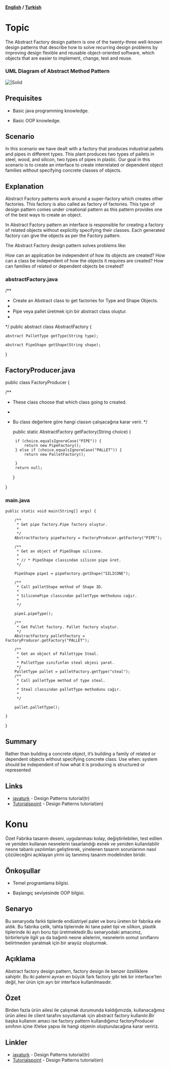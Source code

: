 #### [English](#topic) / [Turkish](#konu)

# Topic

The Abstract Factory design pattern is one of the twenty-three well-known design patterns that describe how to solve recurring design problems by improving design flexible and reusable object-oriented software, which objects that are easier to implement, change, test and reuse.

### UML Diagram of Abstract Method Pattern

![|Solid](https://raw.githubusercontent.com/incubationhub/jee.oop/master/com.ihub.jee.oop/dp/creational/abstractFactory/images/abstractFactorUML.PNG)

## Prequisites

* Basic java programming knowledge.

* Basic OOP knowledge.


## Scenario

In this scenario we have dealt with a factory that produces industrial pallets and pipes in different types. This plant produces two types of pallets in steel, wood, and silicon, two types of pipes in plastic. Our goal in this scenario is to create an interface to create interrelated or dependent object families without specifying concrete classes of objects.

## Explanation

Abstract Factory patterns work around a super-factory which creates other factories. This factory is also called as factory of factories. This type of design pattern comes under creational pattern as this pattern provides one of the best ways to create an object.

In Abstract Factory pattern an interface is responsible for creating a factory of related objects without explicitly specifying their classes. Each generated factory can give the objects as per the Factory pattern.

The Abstract Factory design pattern solves problems like: 

How can an application be independent of how its objects are created?
How can a class be independent of how the objects it requires are created?
How can families of related or dependent objects be created?


### abstractFactory.java
/**
 * Create an Abstract class to get factories for Type and Shape Objects.
 * 
 * Pipe veya pallet üretmek için bir abstract class oluştur.
 * 
 */
public abstract class AbstractFactory {

	abstract PalletType getType(String type);

	abstract PipeShape getShape(String shape);
}

## FactoryProducer.java

public class FactoryProducer {

/**
 * These class choose that which class going to created.
 * 
 * Bu class değerlere göre hangi classın çalışacağına karar verir.
 */
 
	public static AbstractFactory getFactory(String choice) {

		if (choice.equalsIgnoreCase("PIPE")) {
			return new PipeFactory();
		} else if (choice.equalsIgnoreCase("PALLET")) {
			return new PalletFactory();

		}
		return null;

	}

}

### main.java
	public static void main(String[] args) {

		/**
		 * Get pipe factory.Pipe factory oluştur.
		 *
		 */
		AbstractFactory pipeFactory = FactoryProducer.getFactory("PIPE");

		/**
		 * Get an object of PipeShape silicone.
		 * 
		 * // * PipeShape classından silicon pipe üret.
		 */

		PipeShape pipe1 = pipeFactory.getShape("SILICONE");

		/**
		 * Call palletShape method of Shape 3D.
		 * 
		 * SiliconePipe classından palletType methodunu cağır.
		 * 
		 */

		pipe1.pipeType();

		/**
		 * Get Pallet factory. Pallet factory oluştur.
		 */
		AbstractFactory palletFactory = FactoryProducer.getFactory("PALLET");

		/**
		 * Get an object of Pallettype Steal.
		 * 
		 * PalletType sınıfınfan steal objesi yarat.
		 */
		PalletType pallet = palletFactory.getType("steal");
		/**
		 * Call palletType method of type steal.
		 * 
		 * Steal classından palletType methodunu cağır.
		 * 
		 */

		pallet.palletType();

	}

}

## Summary

Rather than building a concrete object, it’s building a family of related or dependent objects without specifying concrete class.
Use when: system should be independent of how what it is producing is structured or represented

## Links

* [javaturk](http://www.javaturk.org/tasarim-kaliplari-factory-method-uretici-metot-i/) - Design Patterns tutorial(tr)
* [Tutorialspoint](https://www.tutorialspoint.com/design_pattern/factory_pattern.htm) - Design Patterns tutorial(en)


# Konu

Özet Fabrika tasarım deseni, uygulanması kolay, değiştirilebilen, test edilen ve yeniden kullanan nesnelerin tasarlandığı esnek ve yeniden kullanılabilir nesne tabanlı yazılımları geliştirerek, yinelenen tasarım sorunlarının nasıl çözüleceğini açıklayan yirmi üç tanınmış tasarım modelinden biridir.

## Önkoşullar

* Temel programlama bilgisi.

* Başlangıç seviyesinde OOP bilgisi.

## Senaryo

Bu senaryoda farklı tiplerde endüstriyel palet ve boru üreten bir fabrika ele aldık. Bu fabrika çelik, tahta tiplerinde iki tane palet tipi ve silikon, plastik tiplerinde iki ayrı boru tipi üretmektedir.Bu senaryodaki amacımız, birbirleriyle ilgili ya da bağımlı nesne ailelerini, nesnelerin somut sınıflarını belirtmeden yaratmak için bir arayüz oluşturmak.


## Açıklama

Abstract factory design pattern, factory design ile benzer özelliklere sahiptir. Bu iki paterni ayıran en büyük fark factory gibi tek bir interface'ten değil, her ürün için ayrı bir interface kullanılmasıdır.


## Özet

Birden fazla ürün ailesi ile çalışmak durumunda kaldığımızda, kullanacağımız ürün ailesi ile client tarafını soyutlamak için abstract factory kullanılır.Bir başka kullanım amacı ise factory pattern kullandığımız factoryProducer sınıfının içine if/else yapısı ile hangi objenin oluşturulacağına karar veririz.

## Linkler

* [javaturk](http://www.javaturk.org/tasarim-kaliplari-factory-method-uretici-metot-i/) - Design Patterns tutorial(tr)
* [Tutorialspoint](https://www.tutorialspoint.com/design_pattern/factory_pattern.htm) - Design Patterns tutorial(en)
